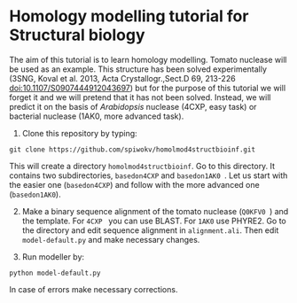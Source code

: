 # Homology modelling tutorial for Structural biology

The aim of this tutorial is to learn homology modelling. Tomato nuclease will be used as an example.
This structure has been solved experimentally (3SNG, Koval et al. 2013, Acta Crystallogr.,Sect.D 69, 213-226
<doi:10.1107/S0907444912043697>) but for the purpose of this tutorial we will forget it and we will
pretend that it has not been solved. Instead, we will predict it on the basis of *Arabidopsis* nuclease
(4CXP, easy task) or bacterial nuclease (1AK0, more advanced task).

1. Clone this repository by typing:
```
git clone https://github.com/spiwokv/homolmod4structbioinf.git
```
This will create a directory `homolmod4structbioinf`. Go to this directory. It contains two subdirectories, `basedon4CXP`
and `basedon1AK0 `. Let us start with the easier one (`basedon4CXP`) and follow with the more advanced one (`basedon1AK0`).

2. Make a binary sequence alignment of the tomato nuclease (`Q0KFV0 `) and the template. For `4CXP ` you can use BLAST.
For `1AK0` use PHYRE2. Go to the directory and edit sequence alignment in `alignment.ali`. Then edit `model-default.py`
and make necessary changes.

3. Run modeller by:
```
python model-default.py
```
In case of errors make necessary corrections.



